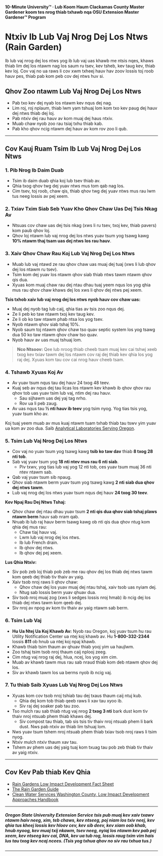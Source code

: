 #### 10-Minute University™ · Lub Koom Haum Clackamas County Master Gardener koom tes nrog thiab txhawb nqa OSU Extension Master Gardener™ Program

# Ntxiv Ib Lub Vaj Nrog Dej Los Ntws (Rain Garden)

Ib lub vaj nrog dej los ntws yog ib lub vaj uas khawb me ntsis nqes, khaws thiab lim dej los ntawm nag los saum ru tsev, kev tsheb, kev taug kev, thiab kev loj. Cov vaj no ua raws li cov xwm txheej hauv hav zoov lossis toj roob hauv pes, thiab pab kom peb cov dej ntws huv si.

## Qhov Zoo ntawm Lub Vaj Nrog Dej Los Ntws

- Pab txo kev dej nyab los ntawm kev nqus dej nag.
- Lim roj, roj nplaum, thiab lwm yam tshuaj lom kom txo kev paug dej hauv dej ntws thiab dej loj.
- Pab ntxiv dej rau hauv av kom muaj dej haus ntxiv.
- Muab chaw nyob zoo rau tsiaj txhu thiab kab.
- Pab kho qhov ncig ntawm dej hauv av kom rov zoo li qub.

---

## Cov Kauj Ruam Tsim Ib Lub Vaj Nrog Dej Los Ntws

### 1. Pib Nrog Ib Daim Duab

- Tsim ib daim duab qhia koj lub tsev thiab av.
- Qhia txog qhov twg dej yuav ntws mus tom qab nag los.
- Cim tsev, toj roob, chaw qis, thiab qhov twg dej yuav ntws mus rau lwm tus neeg lossis av pej xeem.

### 2. Txiav Txim Siab Seb Yuav Kho Qhov Chaw Uas Dej Tsis Nkag Av

- Ntsuas cov chaw uas dej tsis nkag (xws li ru tsev, txoj kev, thiab pavers) kom paub qhov loj.
- Qhov loj ntawm lub vaj nrog dej los ntws yuav tsum yog tsawg kawg **10% ntawm thaj tsam uas dej ntws los rau hauv**.

### 3. Xaiv Qhov Chaw Rau Koj Lub Vaj Nrog Dej Los Ntws

- Muab lub vaj ntawd ze rau qhov chaw uas muaj dej tuaj (xws li lub qhov dej los ntawm ru tsev).
- Tsim kom dej yuav los ntawm qhov siab thiab ntws tawm ntawm qhov qis dua.
- Xyuas kom muaj chaw rau dej ntau dhau tuaj yeem nqus los yog qhia mus rau qhov chaw khaws dej los xws li qhov dej ntws pej xeem.

**Tsis txhob xaiv lub vaj nrog dej los ntws nyob hauv cov chaw uas:**

- Muaj dej nyob tag lub caij, qhia tias av tsis zoo nqus dej.
- Ze li peb ko taw ntawm txoj kev taug kev.
- Ze li ob ko taw ntawm phab ntsa los yog tsev.
- Nyob ntawm qhov siab tshaj 10%.
- Nyob saum toj ntawm qhov chaw tso quav septic system los yog tsawg dua 50 ko taw ntawm qhov chaw tso quav.
- Nyob hauv av uas muaj tshuaj lom.

> **Nco Ntsoov:** Qee lub nroog thiab cheeb tsam muaj kev cai tshwj xeeb txog kev txiav tawm dej los ntawm cov raj dej thiab kev qhia los yog raj dej. Xyuas kom tau cov cai nrog hauv cheeb tsam.

### 4. Tshawb Xyuas Koj Av

- Av yuav tsum nqus tau dej hauv 24 txog 48 teev.
- Kuaj seb av nqus dej tau licas los ntawm kev khawb ib qhov qhov rau qhov tob uas yuav tsim lub vaj, ntim dej rau hauv.
  - Sau sijhawm uas dej yaj tag nrho.
  - Rov ua li peb zaug.
- Av uas nqus tau **½ nti hauv ib teev** yog tsim nyog. Yog tias tsis yog, yuav tsum kho av.

Koj tuaj yeem muab av mus kuaj ntawm tuam txhab thiab tau tswv yim yuav ua kom av zoo dua. Saib [Analytical Laboratories Serving Oregon](https://catalog.extension.oregonstate.edu/sites/catalog/files/project/pdf/em8677.pdf).

### 5. Tsim Lub Vaj Nrog Dej Los Ntws

- Cov vaj no yuav tsum yog tsawg kawg **tsib ko taw dav** thiab **8 txog 28 nti tob**.
- Sab vaj yuav tsum yog **18 nti ntev mus rau 6 nti siab**.
  - Piv txwv, yog tias lub vaj yog 12 nti tob, ces yuav tsum muaj 36 nti ntev ntawm sab.
- Qab vaj yuav tsum sib npaug.
- Qhov siab ntawm berm yuav tsum yog tsawg kawg **2 nti siab dua qhov dej ntws tawm**.
- Lub vaj nrog dej los ntws yuav tsum nqus dej hauv **24 txog 30 teev**.

**Kev Npaj Rau Dej Ntws Tshaj:**

- Qhov chaw dej ntau dhau yuav tsum **2 nti qis dua qhov siab tshaj plaws ntawm berm** hauv sab nram qab.
- Nruab ib lub raj hauv berm tsawg kawg ob nti qis dua qhov ntug kom qhia dej mus rau:
  - Chaw tiaj hauv vaj.
  - Lwm lub vaj nrog dej los ntws.
  - Ib lub French drain.
  - Ib qhov dej ntws.
  - Ib qhov dej pej xeem.

**Lus Qhia Ntxiv:**

- Siv pob zeb loj thiab pob zeb me rau qhov dej los thiab dej ntws tawm kom qeeb dej thiab tiv thaiv av yaig.
- Xaiv tsob nroj raws li qhov chaw:
  - Qhov chaw dej los yuav muaj dej ntau tshaj, xaiv tsob uas nyiam dej.
  - Ntug sab lossis berm yuav qhuav dua.
- Siv tsob nroj muaj zog (xws li sedges lossis nroj hmab) ib ncig dej los thiab dej ntws tawm kom qeeb dej.
- Siv nroj av npog av kom tiv thaiv av yaig ntawm sab berm.

### 6. Tsim Lub Vaj

- **Hu Ua Ntej Ua Koj Khawb Av:** Nyob rau Oregon, koj yuav tsum hu rau Utility Notification Center ua ntej koj khawb av. Hu **1-800-332-2344** lossis **811** ob hnub ua ntej koj npaj khawb.
- Khawb thiab tsim thaum av qhuav thiab yooj yim ua haujlwm.
- Zoo tshaj tsim tsob nroj thaum caij nplooj zeeg.
- Cim ntug vaj nrog raj dej, hlua, ncej, los yog xim cim.
- Muab av khawb tawm mus rau sab nraud thiab kom deb ntawm qhov dej los.
- Siv av khawb tawm los ua berms nyob ib ncig vaj.

### 7. Tu thiab Saib Xyuas Lub Vaj Nrog Dej Los Ntws

- Xyuas kom cov tsob nroj tshiab tau dej txaus thaum caij ntuj kub.
  - Qhia dej kom tob thiab qeeb raws li xav tau xyoo ib.
  - Siv raj dej soaker pab tau zoo.
- Tso mulch rau sab thiab ntug vaj nrog **2 txog 3 nti** bark dust kom tiv thaiv nroj ntsuab phem thiab khaws dej.
  - Siv compost tau thiab, tab sis tsis tiv thaiv nroj ntsuab phem li bark dust. Nws pab ntxiv av thiab lim tshuaj lom.
- Nws yuav tsum tshem nroj ntsuab phem thiab txiav tsob nroj raws li tsim nyog.
- Ntxiv mulch ntxiv thaum xav tau.
- Tshem av phem uas dej yaig tuaj kom txuag tau pob zeb thiab tiv thaiv av yaig ntxiv.

---

## Cov Kev Pab thiab Kev Qhia

- [Rain Gardens Low Impact Development Fact Sheet](https://catalog.extension.oregonstate.edu/sites/catalog/files/project/pdf/em9207.pdf)
- [The Rain Garden Guide](https://seagrant.oregonstate.edu/sgpubs/oregon-rain-garden-guide)
- [Clean Water Services Washington County, Low Impact Development Approaches Handbook](https://cleanwaterservices.org/development/dnc/lida/)

---

##### Oregon State University Extension Service tsis pub muaj kev xaiv txawv ntawm haiv neeg, xim, teb chaws, kev ntseeg, poj niam los txiv neej, kev qhia tus kheej lossis kev hloov cev, kev sib deev, kev xiam oob khab, hnub nyoog, kev muaj txij nkawm, tsev neeg, nyiaj los ntawm kev pab pej xeem, kev ntseeg kev cai, DNA, kev ua tub rog, lossis raug txim vim hais lus tau txog kev ncaj ncees. (Tsis yog txhua qhov no siv rau txhua tus.)
---